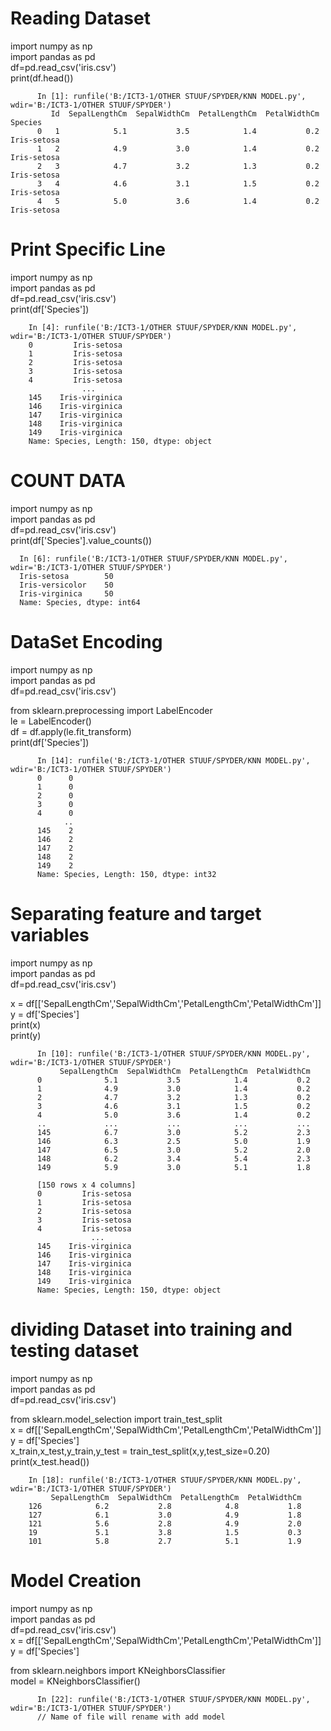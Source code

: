 # Reading Dataset

import numpy as np
<br>import pandas as pd
<br>df=pd.read_csv('iris.csv')
<br>print(df.head())

          In [1]: runfile('B:/ICT3-1/OTHER STUUF/SPYDER/KNN MODEL.py', wdir='B:/ICT3-1/OTHER STUUF/SPYDER')
             Id  SepalLengthCm  SepalWidthCm  PetalLengthCm  PetalWidthCm      Species
          0   1            5.1           3.5            1.4           0.2  Iris-setosa
          1   2            4.9           3.0            1.4           0.2  Iris-setosa
          2   3            4.7           3.2            1.3           0.2  Iris-setosa
          3   4            4.6           3.1            1.5           0.2  Iris-setosa
          4   5            5.0           3.6            1.4           0.2  Iris-setosa

# Print Specific Line

import numpy as np
<br>import pandas as pd
<br>df=pd.read_csv('iris.csv')
<br>print(df['Species'])

        In [4]: runfile('B:/ICT3-1/OTHER STUUF/SPYDER/KNN MODEL.py', wdir='B:/ICT3-1/OTHER STUUF/SPYDER')
        0         Iris-setosa
        1         Iris-setosa
        2         Iris-setosa
        3         Iris-setosa
        4         Iris-setosa
                    ...      
        145    Iris-virginica
        146    Iris-virginica
        147    Iris-virginica
        148    Iris-virginica
        149    Iris-virginica
        Name: Species, Length: 150, dtype: object


# COUNT DATA

import numpy as np
<br>import pandas as pd
<br>df=pd.read_csv('iris.csv')
<br>print(df['Species'].value_counts())

      In [6]: runfile('B:/ICT3-1/OTHER STUUF/SPYDER/KNN MODEL.py', wdir='B:/ICT3-1/OTHER STUUF/SPYDER')
      Iris-setosa        50
      Iris-versicolor    50
      Iris-virginica     50
      Name: Species, dtype: int64

# DataSet Encoding

import numpy as np
<br>import pandas as pd
<br>df=pd.read_csv('iris.csv')

from sklearn.preprocessing import LabelEncoder
<br>le = LabelEncoder()
<br>df = df.apply(le.fit_transform)
<br>print(df['Species'])

          In [14]: runfile('B:/ICT3-1/OTHER STUUF/SPYDER/KNN MODEL.py', wdir='B:/ICT3-1/OTHER STUUF/SPYDER')
          0      0
          1      0
          2      0
          3      0
          4      0
                ..
          145    2
          146    2
          147    2
          148    2
          149    2
          Name: Species, Length: 150, dtype: int32
       

# Separating feature and target variables

import numpy as np
<br>import pandas as pd
<br>df=pd.read_csv('iris.csv')

x = df[['SepalLengthCm','SepalWidthCm','PetalLengthCm','PetalWidthCm']]
<br>y = df['Species']
<br>print(x)
<br>print(y)


          In [10]: runfile('B:/ICT3-1/OTHER STUUF/SPYDER/KNN MODEL.py', wdir='B:/ICT3-1/OTHER STUUF/SPYDER')
               SepalLengthCm  SepalWidthCm  PetalLengthCm  PetalWidthCm
          0              5.1           3.5            1.4           0.2
          1              4.9           3.0            1.4           0.2
          2              4.7           3.2            1.3           0.2
          3              4.6           3.1            1.5           0.2
          4              5.0           3.6            1.4           0.2
          ..             ...           ...            ...           ...
          145            6.7           3.0            5.2           2.3
          146            6.3           2.5            5.0           1.9
          147            6.5           3.0            5.2           2.0
          148            6.2           3.4            5.4           2.3
          149            5.9           3.0            5.1           1.8
          
          [150 rows x 4 columns]
          0         Iris-setosa
          1         Iris-setosa
          2         Iris-setosa
          3         Iris-setosa
          4         Iris-setosa
                      ...      
          145    Iris-virginica
          146    Iris-virginica
          147    Iris-virginica
          148    Iris-virginica
          149    Iris-virginica
          Name: Species, Length: 150, dtype: object



# dividing Dataset into training and testing dataset
import numpy as np
<br>import pandas as pd
<br>df=pd.read_csv('iris.csv')

from sklearn.model_selection import train_test_split
<br>x = df[['SepalLengthCm','SepalWidthCm','PetalLengthCm','PetalWidthCm']]
<br>y = df['Species']
<br>x_train,x_test,y_train,y_test = train_test_split(x,y,test_size=0.20)
<br>print(x_test.head())

        In [18]: runfile('B:/ICT3-1/OTHER STUUF/SPYDER/KNN MODEL.py', wdir='B:/ICT3-1/OTHER STUUF/SPYDER')
             SepalLengthCm  SepalWidthCm  PetalLengthCm  PetalWidthCm
        126            6.2           2.8            4.8           1.8
        127            6.1           3.0            4.9           1.8
        121            5.6           2.8            4.9           2.0
        19             5.1           3.8            1.5           0.3
        101            5.8           2.7            5.1           1.9


# Model Creation

import numpy as np
<br>import pandas as pd
<br>df=pd.read_csv('iris.csv')
<br>x = df[['SepalLengthCm','SepalWidthCm','PetalLengthCm','PetalWidthCm']]
<br>y = df['Species']

from sklearn.neighbors import KNeighborsClassifier
<br>model = KNeighborsClassifier()

          In [22]: runfile('B:/ICT3-1/OTHER STUUF/SPYDER/KNN MODEL.py', wdir='B:/ICT3-1/OTHER STUUF/SPYDER')
          // Name of file will rename with add model











